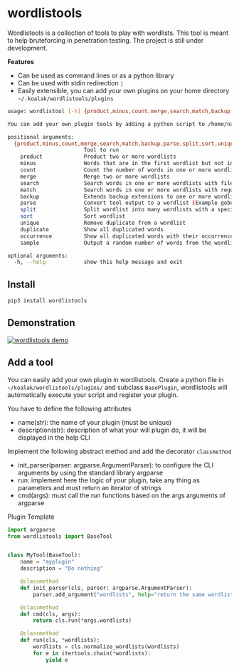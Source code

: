 # wordlistools
Wordlistools is a collection of tools to play with wordlists. This tool is meant to help bruteforcing in penetration testing. The project is still under development.

**Features**

- Can be used as command lines or as a python library
- Can be used with stdin redirection ``|``
- Easily extensible, you can add your own plugins on your home directory ```~/.koalak/wordlistools/plugins```

```bash
usage: wordlistool [-h] {product,minus,count,merge,search,match,backup,parse,split,sort,unique,duplicate,occurrence,sample} ...

You can add your own plugin tools by adding a python script to /home/nazime/.koalak/wordlistools/plugins

positional arguments:
  {product,minus,count,merge,search,match,backup,parse,split,sort,unique,duplicate,occurrence,sample}
                        Tool to run
    product             Product two or more wordlists
    minus               Words that are in the first wordlist but not in the others
    count               Count the number of words in one or more wordlists
    merge               Merge two or more wordlists
    search              Search words in one or more wordlists with filename like pattern
    match               Search words in one or more wordlists with regular expression
    backup              Extends backup extensions to one or more wordlists
    parse               Convert tool output to a wordlist (Example gobuster output)
    split               Split wordlist into many wordlists with a specific separator
    sort                Sort wordlist
    unique              Remove duplicate from a wordlist
    duplicate           Show all duplicated words
    occurrence          Show all duplicated words with their occurrences
    sample              Output a random number of words from the wordlist

optional arguments:
  -h, --help            show this help message and exit
```





## Install

```bash
pip3 install wordlistools
```

## Demonstration

[![wordlistools demo](https://raw.githubusercontent.com/nazime/wordlistools/master/images/wordlistools.gif)](https://asciinema.org/a/430731)



## Add a tool

You can easily add your own plugin in wordlistools. Create a python file in ``~/koalak/wordlistools/plugins/`` and subclass ``BasePlugin``, wordlistools will automatically execute your script and register your plugin.

You have to define the following attributes

- name(str): the name of your plugin (must be unique)
- description(str): description of what your will plugin do, it will be displayed in the help CLI

Implement the following abstract method and add the decorator ``classmethod``

- init_parser(parser: argparse.ArgumentParser): to configure the CLI arguments by using the standard library argparse
- run: implement here the logic of your plugin, take any thing as parameters and must return an iterator of strings
- cmd(args): must call the run functions based on the args arguments of argparse

Plugin Template

```python
import argparse
from wordlistools import BaseTool


class MyTool(BaseTool):
    name = "myplugin"
    description = "Do nothing"

    @classmethod
    def init_parser(cls, parser: argparse.ArgumentParser):
        parser.add_argument("wordlists", help="return the same wordlist", nargs="+")

    @classmethod
    def cmd(cls, args):
        return cls.run(*args.wordlists)

    @classmethod
    def run(cls, *wordlists):
        wordlists = cls.normalize_wordlists(wordlists)
        for e in itertools.chain(*wordlists):
            yield e
```
